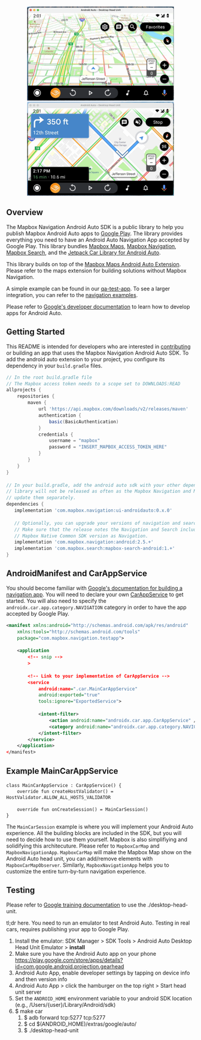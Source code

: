 
<p align="center">
  <img src="screenshots/free-drive.png" height="250">
  <img src="screenshots/active-guidance.png" height="250">
</p>

## Overview

The Mapbox Navigation Android Auto SDK is a public library to help you publish Mapbox Android Auto apps to [Google Play](https://play.google.com/store/apps). The library provides everything you need to have an Android Auto Navigation App accepted by Google Play. This library bundles [Mapbox Maps](https://www.mapbox.com/maps), [Mapbox Navigation](https://www.mapbox.com/navigation/), [Mapbox Search](https://www.mapbox.com/search), and the [Jetpack Car Library for Android Auto](https://developer.android.com/jetpack/androidx/releases/car-app).

This library builds on top of the [Mapbox Maps Android Auto Extension](https://github.com/mapbox/mapbox-maps-android/tree/main/extension-androidauto). Please refer to the maps extension for building solutions without Mapbox Navigation.

A simple example can be found in our [qa-test-app](https://github.com/mapbox/mapbox-navigation-android/tree/main/qa-test-app). To see a larger integration, you can refer to the [navigation examples](https://github.com/mapbox/mapbox-navigation-android-examples).

Please refer to [Google's developer documentation](https://developer.android.com/training/cars/navigation) to learn how to develop apps for Android Auto.

## Getting Started

This README is intended for developers who are interested in [contributing](https://github.com/mapbox/mapbox-navigation-android/blob/main/CONTRIBUTING.md) or building an app that uses the Mapbox Navigation Android Auto SDK. To add the android auto extension to your project, you configure its dependency in your `build.gradle` files.

```groovy
// In the root build.gradle file
// The Mapbox access token needs to a scope set to DOWNLOADS:READ
allprojects {
    repositories {
        maven {
            url 'https://api.mapbox.com/downloads/v2/releases/maven'
            authentication {
                basic(BasicAuthentication)
            }
            credentials {
                username = "mapbox"
                password = "INSERT_MAPBOX_ACCESS_TOKEN_HERE"
            }
        }
    }
}

// In your build.gradle, add the android auto sdk with your other dependencies. The ui-androidauto
// library will not be released as often as the Mapbox Navigation and Mapbox Search SDKs. You must
// update them separately.
dependencies {
   implementation 'com.mapbox.navigation:ui-androidauto:0.x.0'

   // Optionally, you can upgrade your versions of navigation and search.
   // Make sure that the release notes the Navigation and Search include the same
   // Mapbox Native Common SDK version as Navigation.
   implementation 'com.mapbox.navigation:android:2.5.+'
   implementation 'com.mapbox.search:mapbox-search-android:1.+'
}
```

## AndroidManifest and CarAppService

You should become familiar with [Google's documentation for building a navigation app](https://developer.android.com/training/cars/apps/navigation). You will need to declare your own [CarAppService](https://developer.android.com/reference/androidx/car/app/CarAppService) to get started. You will also need to specify the `androidx.car.app.category.NAVIGATION` category in order to have the app accepted by Google Play.

``` xml
<manifest xmlns:android="http://schemas.android.com/apk/res/android"
    xmlns:tools="http://schemas.android.com/tools"
    package="com.mapbox.navigation.testapp">

    <application
        <!-- snip -->
        >

        <!-- Link to your implementation of CarAppService -->
        <service
            android:name=".car.MainCarAppService"
            android:exported="true"
            tools:ignore="ExportedService">

            <intent-filter>
                <action android:name="androidx.car.app.CarAppService" />
                <category android:name="androidx.car.app.category.NAVIGATION" />
            </intent-filter>
        </service>
    </application>
</manifest>
```

## Example MainCarAppService

```
class MainCarAppService : CarAppService() {
    override fun createHostValidator() = HostValidator.ALLOW_ALL_HOSTS_VALIDATOR

    override fun onCreateSession() = MainCarSession()
}
```

The `MainCarSession` example is where you will implement your Android Auto experience. All the building blocks are included in the SDK, but you will need to decide how to use them yourself. Mapbox is also simplifiying and solidifying this architecuture. Please refer to `MapboxCarMap` and `MapboxNavigationApp`. `MapboxCarMap` will make the Mapbox Map show on the Android Auto head unit, you can add/remove elements with `MapboxCarMapObserver`. Similarly, `MapboxNavigationApp` helps you to customize the entire turn-by-turn navigation experience.

## Testing

Please refer to [Google training documentation](https://developer.android.com/training/cars/testing) to use the ./desktop-head-unit.

tl;dr here. You need to run an emulator to test Android Auto.
Testing in real cars, requires publishing your app to Google Play.

1. Install the emulator: SDK Manager > SDK Tools > Android Auto Desktop Head Unit Emulator > **install**
1. Make sure you have the Android Auto app on your phone https://play.google.com/store/apps/details?id=com.google.android.projection.gearhead
1. Android Auto App, enable developer settings by tapping on device info and then version info
1. Android Auto App > click the hamburger on the top right > Start head unit server
1. Set the `ANDROID_HOME` environment variable to your android SDK location (e.g., /Users/{user}/Library/Android/sdk)
1. $ make car
   1. $ adb forward tcp:5277 tcp:5277
   1. $ cd $(ANDROID_HOME)/extras/google/auto/
   1. $ ./desktop-head-unit
